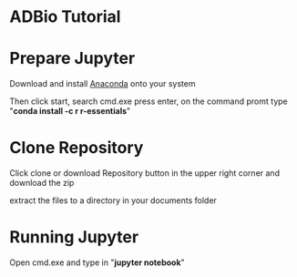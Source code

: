 # ADBio Tutorial

# Prepare Jupyter
Download and install [Anaconda](http://jupyter.readthedocs.io/en/latest/install.html) onto your system

Then click start, search cmd.exe press enter, on the command promt type "**conda install -c r r-essentials**"

# Clone Repository
Click clone or download Repository button in the upper right corner and download the zip

extract the files to a directory in your documents folder

# Running Jupyter
Open cmd.exe and type in "**jupyter notebook**"
